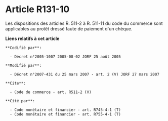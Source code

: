 # Article R131-10

Les dispositions des articles R. 511-2 à R. 511-11 du code du commerce sont applicables au protêt dressé faute de paiement
d'un chèque.

**Liens relatifs à cet article**

	**Codifié par**:

	  - Décret n°2005-1007 2005-08-02 JORF 25 août 2005

	**Modifié par**:

	  - Décret n°2007-431 du 25 mars 2007 - art. 2 (V) JORF 27 mars 2007

	**Cite**:

	  - Code de commerce - art. R511-2 (V)

	**Cité par**:

	  - Code monétaire et financier - art. R745-4-1 (T)
	  - Code monétaire et financier - art. R755-4-1 (T)
